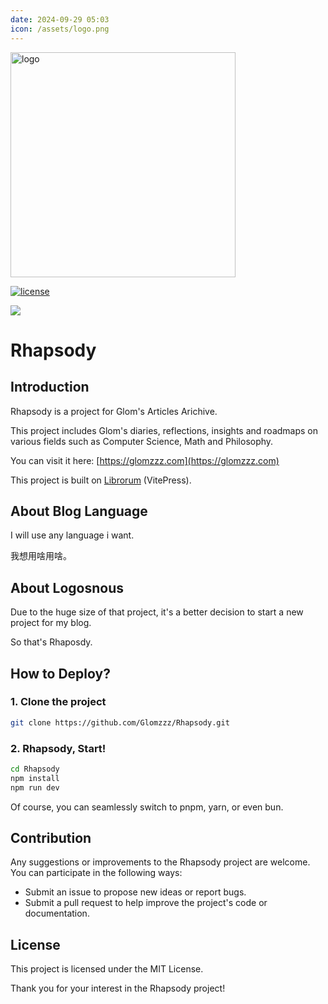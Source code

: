 ```yaml
---
date: 2024-09-29 05:03
icon: /assets/logo.png
---
```


<p style="align-content: center">
  <img width="360" src="/assets/logo.png" alt="logo">
</p>
<p style="align-content: center">
  <a href="https://opensource.org/licenses/MIT"><img src="https://img.shields.io/badge/License-MIT-green.svg"  alt="license"/></a>
</p>

<p style="align-content: center">
  <a href="https://t.me/+-8Oa1pnQuVhhNDg1"><img src="https://img.shields.io/badge/Telegram-2CA5E0?style=flat-squeare&logo=telegram&logoColor=white"></a>
</p>

# Rhapsody

## Introduction

Rhapsody is a project for Glom's Articles Arichive.

This project includes Glom's diaries, reflections, insights and roadmaps on various fields such as Computer Science, Math and Philosophy.

You can visit it here: [https://glomzzz.com](https://glomzzz.com)

This project is built on [Librorum](https://github.com/Skillw/Librorum.git) (VitePress).

## About Blog Language

I will use any language i want.

我想用啥用啥。

## About Logosnous

Due to the huge size of that project, it's a better decision to start a new project for my blog.

So that's Rhaposdy.

## How to Deploy?

### 1. Clone the project

```bash
git clone https://github.com/Glomzzz/Rhapsody.git
```

### 2. Rhapsody, Start!

```bash
cd Rhapsody
npm install
npm run dev
```

Of course, you can seamlessly switch to pnpm, yarn, or even bun.

## Contribution

Any suggestions or improvements to the Rhapsody project are welcome. You can participate in the following ways:

- Submit an issue to propose new ideas or report bugs.
- Submit a pull request to help improve the project's code or documentation.

## License

This project is licensed under the MIT License.

Thank you for your interest in the Rhapsody project!

